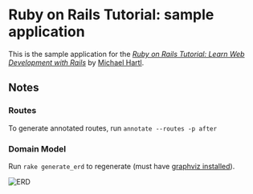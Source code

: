 # Ruby on Rails Tutorial: sample application

This is the sample application for the [*Ruby on Rails Tutorial: Learn Web Development with Rails*](http://www.railstutorial.org/) by [Michael Hartl](http://www.michaelhartl.com/).

## Notes

### Routes
To generate annotated routes, run `annotate --routes -p after`

### Domain Model
Run `rake generate_erd` to regenerate (must have [graphviz installed](http://voormedia.github.io/rails-erd/install.html#install-graphviz)).

![ERD](docs/erd.png)